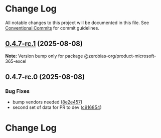 # Change Log

All notable changes to this project will be documented in this file.
See [Conventional Commits](https://conventionalcommits.org) for commit guidelines.

## [0.4.7-rc.1](https://github.com/zerobias-org/product/compare/@zerobias-org/product-microsoft-365-excel@0.4.7-rc.0...@zerobias-org/product-microsoft-365-excel@0.4.7-rc.1) (2025-08-08)

**Note:** Version bump only for package @zerobias-org/product-microsoft-365-excel





## 0.4.7-rc.0 (2025-08-08)


### Bug Fixes

* bump vendors needed ([8e2e457](https://github.com/zerobias-org/product/commit/8e2e457e0b5d7141a05e8f2c178bc2854f2b7178))
* second set of data for PR to dev ([c916854](https://github.com/zerobias-org/product/commit/c916854bcf229b1c2042ffdea18472d66a061aaf))





# Change Log
